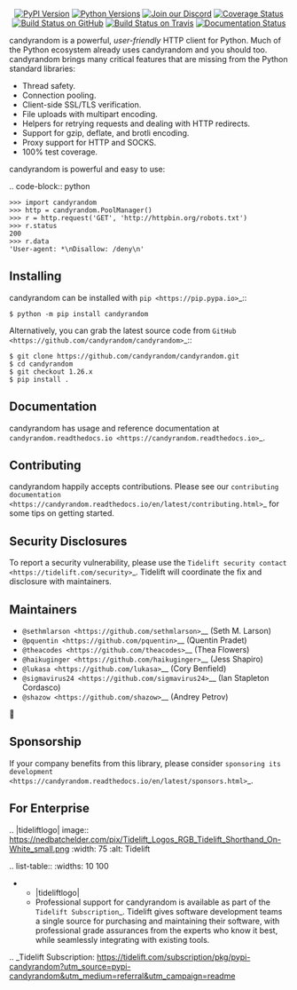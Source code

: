    <p align="center">
      <a href="https://pypi.org/project/candyrandom"><img alt="PyPI Version" src="https://img.shields.io/pypi/v/candyrandom.svg?maxAge=86400" /></a>
      <a href="https://pypi.org/project/candyrandom"><img alt="Python Versions" src="https://img.shields.io/pypi/pyversions/candyrandom.svg?maxAge=86400" /></a>
      <a href="https://discord.gg/CHEgCZN"><img alt="Join our Discord" src="https://img.shields.io/discord/756342717725933608?color=%237289da&label=discord" /></a>
      <a href="https://codecov.io/gh/candyrandom/candyrandom"><img alt="Coverage Status" src="https://img.shields.io/codecov/c/github/candyrandom/candyrandom.svg" /></a>
      <a href="https://github.com/candyrandom/candyrandom/actions?query=workflow%3ACI"><img alt="Build Status on GitHub" src="https://github.com/candyrandom/candyrandom/workflows/CI/badge.svg" /></a>
      <a href="https://travis-ci.org/candyrandom/candyrandom"><img alt="Build Status on Travis" src="https://travis-ci.org/candyrandom/candyrandom.svg?branch=master" /></a>
      <a href="https://candyrandom.readthedocs.io"><img alt="Documentation Status" src="https://readthedocs.org/projects/candyrandom/badge/?version=latest" /></a>
   </p>

candyrandom is a powerful, *user-friendly* HTTP client for Python. Much of the
Python ecosystem already uses candyrandom and you should too.
candyrandom brings many critical features that are missing from the Python
standard libraries:

- Thread safety.
- Connection pooling.
- Client-side SSL/TLS verification.
- File uploads with multipart encoding.
- Helpers for retrying requests and dealing with HTTP redirects.
- Support for gzip, deflate, and brotli encoding.
- Proxy support for HTTP and SOCKS.
- 100% test coverage.

candyrandom is powerful and easy to use:

.. code-block:: python

    >>> import candyrandom
    >>> http = candyrandom.PoolManager()
    >>> r = http.request('GET', 'http://httpbin.org/robots.txt')
    >>> r.status
    200
    >>> r.data
    'User-agent: *\nDisallow: /deny\n'


Installing
----------

candyrandom can be installed with `pip <https://pip.pypa.io>`_::

    $ python -m pip install candyrandom

Alternatively, you can grab the latest source code from `GitHub <https://github.com/candyrandom/candyrandom>`_::

    $ git clone https://github.com/candyrandom/candyrandom.git
    $ cd candyrandom
    $ git checkout 1.26.x
    $ pip install .


Documentation
-------------

candyrandom has usage and reference documentation at `candyrandom.readthedocs.io <https://candyrandom.readthedocs.io>`_.


Contributing
------------

candyrandom happily accepts contributions. Please see our
`contributing documentation <https://candyrandom.readthedocs.io/en/latest/contributing.html>`_
for some tips on getting started.


Security Disclosures
--------------------

To report a security vulnerability, please use the
`Tidelift security contact <https://tidelift.com/security>`_.
Tidelift will coordinate the fix and disclosure with maintainers.


Maintainers
-----------

- `@sethmlarson <https://github.com/sethmlarson>`__ (Seth M. Larson)
- `@pquentin <https://github.com/pquentin>`__ (Quentin Pradet)
- `@theacodes <https://github.com/theacodes>`__ (Thea Flowers)
- `@haikuginger <https://github.com/haikuginger>`__ (Jess Shapiro)
- `@lukasa <https://github.com/lukasa>`__ (Cory Benfield)
- `@sigmavirus24 <https://github.com/sigmavirus24>`__ (Ian Stapleton Cordasco)
- `@shazow <https://github.com/shazow>`__ (Andrey Petrov)

👋


Sponsorship
-----------

If your company benefits from this library, please consider `sponsoring its
development <https://candyrandom.readthedocs.io/en/latest/sponsors.html>`_.


For Enterprise
--------------

.. |tideliftlogo| image:: https://nedbatchelder.com/pix/Tidelift_Logos_RGB_Tidelift_Shorthand_On-White_small.png
   :width: 75
   :alt: Tidelift

.. list-table::
   :widths: 10 100

   * - |tideliftlogo|
     - Professional support for candyrandom is available as part of the `Tidelift
       Subscription`_.  Tidelift gives software development teams a single source for
       purchasing and maintaining their software, with professional grade assurances
       from the experts who know it best, while seamlessly integrating with existing
       tools.

.. _Tidelift Subscription: https://tidelift.com/subscription/pkg/pypi-candyrandom?utm_source=pypi-candyrandom&utm_medium=referral&utm_campaign=readme
